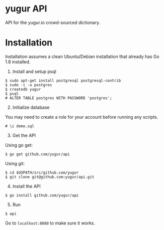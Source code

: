 # yugur API
API for the yugur.io crowd-sourced dictionary.

# Installation
Installation assumes a clean Ubuntu/Debian installation that already has Go 1.8 installed.

1. Install and setup psql
```
$ sudo apt-get install postgresql postgresql-contrib
$ sudo -i -u postgres
$ createdb yugur
$ psql
# ALTER TABLE postgres WITH PASSWORD 'postgres';
```

2. Initialize database

You may need to create a role for your account before running any scripts.
```
# \i demo.sql
```

3. Get the API

Using go get:
```
$ go get github.com/yugur/api
```

Using git:
```
$ cd $GOPATH/src/github.com/yugur
$ git clone git@github.com:yugur/api.git
```

4. Install the API
```
$ go install github.com/yugur/api
```

5. Run
```
$ api
```

Go to `localhost:8080` to make sure it works.
